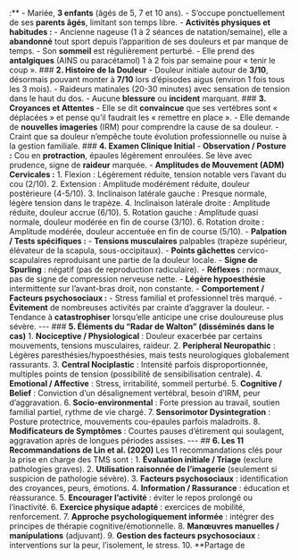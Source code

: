:** - Mariée, **3 enfants** (âgés de 5, 7 et 10 ans). - S’occupe ponctuellement de ses **parents âgés**, limitant son temps libre. - **Activités physiques et habitudes :** - Ancienne nageuse (1 à 2 séances de natation/semaine), elle a **abandonné** tout sport depuis l’apparition de ses douleurs et par manque de temps. - Son **sommeil** est régulièrement perturbé. - Elle prend des **antalgiques** (AINS ou paracétamol) 1 à 2 fois par semaine pour « tenir le coup ». ### **2. Histoire de la Douleur** - Douleur initiale autour de **3/10**, désormais pouvant monter à **7/10** lors d’épisodes aigus (environ 1 fois tous les 3 mois). - Raideurs matinales (20-30 minutes) avec sensation de tension dans le haut du dos. - Aucune **blessure** ou **incident** marquant. ### **3. Croyances et Attentes** - Elle se dit **convaincue** que ses vertèbres sont « déplacées » et pense qu’il faudrait les « remettre en place ». - Elle demande de **nouvelles imageries** (IRM) pour comprendre la cause de sa douleur. - Craint que sa douleur n’empêche toute évolution professionnelle ou nuise à la gestion familiale. ### **4. Examen Clinique Initial** - **Observation / Posture :** Cou en **protraction**, épaules légèrement enroulées. Se lève avec prudence, signe de **raideur** marquée. - **Amplitudes de Mouvement (ADM) Cervicales :** 1. Flexion : Légèrement réduite, tension notable vers l’avant du cou (2/10). 2. Extension : Amplitude modérément réduite, douleur postérieure (4-5/10). 3. Inclinaison latérale gauche : Presque normale, légère tension dans le trapèze. 4. Inclinaison latérale droite : Amplitude réduite, douleur accrue (6/10). 5. Rotation gauche : Amplitude quasi normale, douleur modérée en fin de course (3/10). 6. Rotation droite : Amplitude modérée, douleur accentuée en fin de course (5/10). - **Palpation / Tests spécifiques :** - **Tensions musculaires** palpables (trapèze supérieur, élévateur de la scapula, sous-occipitaux). - **Points gâchettes** cervico-scapulaires reproduisant une partie de la douleur locale. - **Signe de Spurling** : négatif (pas de reproduction radiculaire). - **Réflexes** : normaux, pas de signe de compression nerveuse nette. - **Légère hypoesthésie** intermittente sur l’avant-bras droit, non constante. - **Comportement / Facteurs psychosociaux :** - Stress familial et professionnel très marqué. - **Évitement** de nombreuses activités par crainte d’aggraver la douleur. - Tendance à **catastrophiser** lorsqu’elle anticipe une crise douloureuse plus sévère. --- ### **5. Éléments du “Radar de Walton” (disséminés dans le cas)** 1. **Nociceptive / Physiological** : Douleur exacerbée par certains mouvements, tensions musculaires, raideur. 2. **Peripheral Neuropathic** : Légères paresthésies/hypoesthésies, mais tests neurologiques globalement rassurants. 3. **Central Nociplastic** : Intensité parfois disproportionnée, multiples points de tension (possibilité de sensibilisation centrale). 4. **Emotional / Affective** : Stress, irritabilité, sommeil perturbé. 5. **Cognitive / Belief** : Conviction d’un désalignement vertébral, besoin d’IRM, peur d’aggravation. 6. **Socio-environmental** : Forte pression au travail, soutien familial partiel, rythme de vie chargé. 7. **Sensorimotor Dysintegration** : Posture protectrice, mouvements cou-épaules parfois maladroits. 8. **Modificateurs de Symptômes** : Courtes pauses d’étirement qui soulagent, aggravation après de longues périodes assises. --- ## **6. Les 11 Recommandations de Lin et al. (2020)** Les 11 recommandations clés pour la prise en charge des TMS sont : 1. **Évaluation initiale / Triage** (exclure pathologies graves). 2. **Utilisation raisonnée de l’imagerie** (seulement si suspicion de pathologie sévère). 3. **Facteurs psychosociaux** : identification des croyances, peurs, émotions. 4. **Information / Rassurance** : éducation et réassurance. 5. **Encourager l’activité** : éviter le repos prolongé ou l’inactivité. 6. **Exercice physique adapté** : exercices de mobilité, renforcement. 7. **Approche psychologiquement informée** : intégrer des principes de thérapie cognitive/émotionnelle. 8. **Manœuvres manuelles / manipulations** (adjuvant). 9. **Gestion des facteurs psychosociaux** : interventions sur la peur, l’isolement, le stress. 10. **Partage de